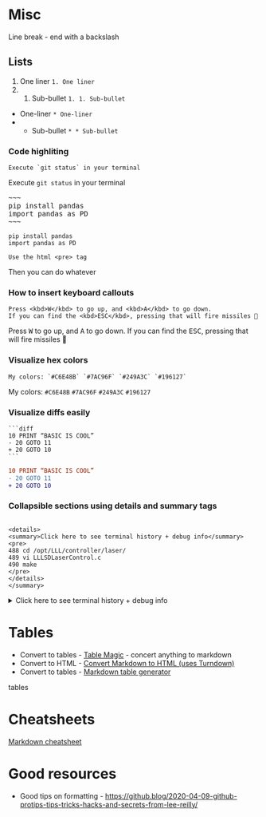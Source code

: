 # Misc
Line break - end with a backslash

## Lists
1. One liner `1. One liner`
1. 1. Sub-bullet `1. 1. Sub-bullet`
* One-liner `* One-liner`
* * Sub-bullet `* * Sub-bullet`

### Code highliting
~~~
Execute `git status` in your terminal 
~~~ 
Execute `git status` in your terminal

<pre>
~~~
pip install pandas
import pandas as PD
~~~
</pre>

~~~
pip install pandas
import pandas as PD
~~~

~~~
Use the html <pre> tag
~~~
Then you can do whatever 

### How to insert keyboard callouts 
~~~
Press <kbd>W</kbd> to go up, and <kbd>A</kbd> to go down.
If you can find the <kbd>ESC</kbd>, pressing that will fire missiles 🚀
~~~

Press <kbd>W</kbd> to go up, and <kbd>A</kbd> to go down.
If you can find the <kbd>ESC</kbd>, pressing that will fire missiles 🚀

### Visualize hex colors
~~~
My colors: `#C6E48B` `#7AC96F` `#249A3C` `#196127`
~~~
My colors: `#C6E48B` `#7AC96F` `#249A3C` `#196127`

### Visualize diffs easily
~~~ 
```diff
10 PRINT “BASIC IS COOL”
- 20 GOTO 11
+ 20 GOTO 10
```
~~~

```diff
10 PRINT “BASIC IS COOL”
- 20 GOTO 11
+ 20 GOTO 10
```

### Collapsible sections using details and summary tags
~~~

<details>
<summary>Click here to see terminal history + debug info</summary>
<pre>
488 cd /opt/LLL/controller/laser/
489 vi LLLSDLaserControl.c
490 make
</pre>
</details>
</summary>
~~~

<details>
<summary>Click here to see terminal history + debug info</summary>
<pre>
488 cd /opt/LLL/controller/laser/
489 vi LLLSDLaserControl.c
490 make
</pre>
</details>
</summary>

# Tables
* Convert to tables - [Table Magic](https://github.com/stevecat/table-magic) - concert anything to markdown 
* Convert to HTML - [Convert Markdown to HTML (uses Turndown)](https://domchristie.github.io/turndown/)
* Convert to tables - [Markdown table generator](https://www.tablesgenerator.com/markdown_tables)

tables

# Cheatsheets
[Markdown cheatsheet](https://github.com/adam-p/markdown-here/wiki/Markdown-Cheatsheet)

# Good resources 
* Good tips on formatting - https://github.blog/2020-04-09-github-protips-tips-tricks-hacks-and-secrets-from-lee-reilly/
